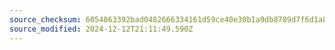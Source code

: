 ```yaml
---
source_checksum: 6054063392bad0482666334161d59ce40e30b1a9db8789d7f6d1a8ae12328388
source_modified: 2024-12-12T21:11:49.590Z
---
```


